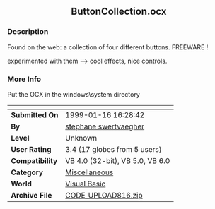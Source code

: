 ﻿<div align="center">

## ButtonCollection\.ocx


</div>

### Description

Found on the web: a collection of four different buttons. FREEWARE !

experimented with them --> cool effects, nice controls.
 
### More Info
 
Put the OCX in the windows\system directory


<span>             |<span>
---                |---
**Submitted On**   |1999-01-16 16:28:42
**By**             |[stephane swertvaegher](https://github.com/Planet-Source-Code/PSCIndex/blob/master/ByAuthor/stephane-swertvaegher.md)
**Level**          |Unknown
**User Rating**    |3.4 (17 globes from 5 users)
**Compatibility**  |VB 4\.0 \(32\-bit\), VB 5\.0, VB 6\.0
**Category**       |[Miscellaneous](https://github.com/Planet-Source-Code/PSCIndex/blob/master/ByCategory/miscellaneous__1-1.md)
**World**          |[Visual Basic](https://github.com/Planet-Source-Code/PSCIndex/blob/master/ByWorld/visual-basic.md)
**Archive File**   |[CODE\_UPLOAD816\.zip](https://github.com/Planet-Source-Code/stephane-swertvaegher-buttoncollection-ocx__1-3473/archive/master.zip)








